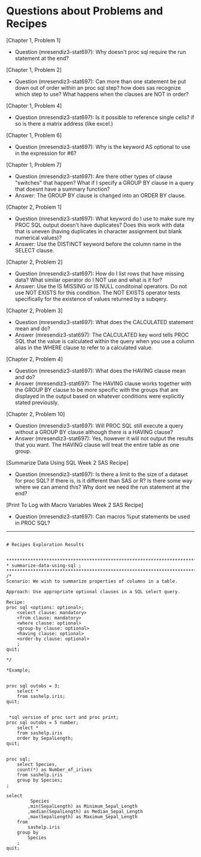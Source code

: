 
# Questions about Problems and Recipes

[Chapter 1, Problem 1]
* Question (mresendiz3-stat697): Why doesn't proc sql require the run statement at the end?



[Chapter 1, Problem 2]
* Question (mresendiz3-stat697): Can more than one statement be put down out of order within an proc sql step? how does sas recognize which step to use? What happens when the clauses are NOT in order?



[Chapter 1, Problem 4]
* Question (mresendiz3-stat697): Is it possible to reference single cells? if so is there a matrix address (like excel.)



[Chapter 1, Problem 6]
* Question (mresendiz3-stat697): Why is the keyword AS optional to use in the expression for #6?



[Chapter 1, Problem 7]
* Question (mresendiz3-stat697): Are there other types of clause "switches" that happen? What if I specify a GROUP BY clause in a query that doesnt have a summary function?
* Answer: The GROUP BY clause is changed into an ORDER BY clause. 



[Chapter 2, Problem 1]
* Question (mresendiz3-stat697): What keyword do I use to make sure my PROC SQL output doesn't have duplicates? Does this work with data that is uneven (having duplicates in character assignment but blank numerical values)?
* Answer: Use the DISTINCT keyword before the column name in the SELECT clause.



[Chapter 2, Problem 2]
* Question (mresendiz3-stat697): How do I list rows that have missing data? What similar operator do I NOT use and what is it for?
* Answer: Use the IS MISSING or IS NULL conditoinal operators. Do not use NOT EXISTS for this condition. The NOT EXISTS operator tests specifically for the existence of values returned by a subqery. 



[Chapter 2, Problem 3]
* Question (mresendiz3-stat697): What does the CALCULATED statement mean and do?
* Answer (mresendiz3-stat697): The CALCULATED key word tells PROC SQL that the value is calculated within the query when you use a column alias in the WHERE clause to refer to a calculated value. 


[Chapter 2, Problem 4]
* Question (mresendiz3-stat697): What does the HAVING clause mean and do?
* Answer (mresendiz3-stat697): The HAVING clause works together with the GROUP BY clause to be more specific with the groups that are displayed in the output based on whatever conditions were explicitly stated previously. 



[Chapter 2, Problem 10]
* Question (mresendiz3-stat697): Will PROC SQL still execute a query without a GROUP BY clause although there is a HAVING clause?
* Answer (mresendiz3-stat697): Yes, however it will not output the results that you want. The HAVING clause will treat the entire table as one group. 

[Summarize Data Using SQL Week 2 SAS Recipe]
* Question (mresendiz3-stat697): Is there a limit to the size of a dataset for proc SQL? If there is, is it different than SAS or R? Is there some way where we can amend this? Why dont we need the run statement at the end?



[Print To Log with Macro Variables Week 2 SAS Recipe]
* Question (mresendiz3-stat697): Can macros %put statements be used in PROC SQL?



***

```

# Recipes Exploration Results


*******************************************************************************;
* summarize-data-using-sql ;
*******************************************************************************;
/*
Scenario: We wish to summarize properties of columns in a table.

Approach: Use appropriate optional clauses in a SQL select query.

Recipe:
proc sql <options: optional>;
    <select clause: mandatory>
    <from clause: mandatory>
    <where clause: optional>
    <group-by clause: optional>
    <having clause: optional>
    <order-by clause: optional>
    ;
quit;

*/

*Example;


proc sql outobs = 3;
	select *
	from sashelp.iris;
quit;


 *sql version of proc sort and proc print;
proc sql outobs = 5 number;
	select *
	from sashelp.iris
	order by SepalLength;
quit;


proc sql;
	select Species, 
	count(*) as Number_of_irises
	from sashelp.iris
	group by Species;
;

select
         Species
        ,min(SepalLength) as Minimum_Sepal_Length
        ,median(SepalLength) as Median_Sepal_Length
        ,max(SepalLength) as Maximum_Sepal_Length
    from
        sashelp.iris
    group by
        Species
    ;
quit;


```


